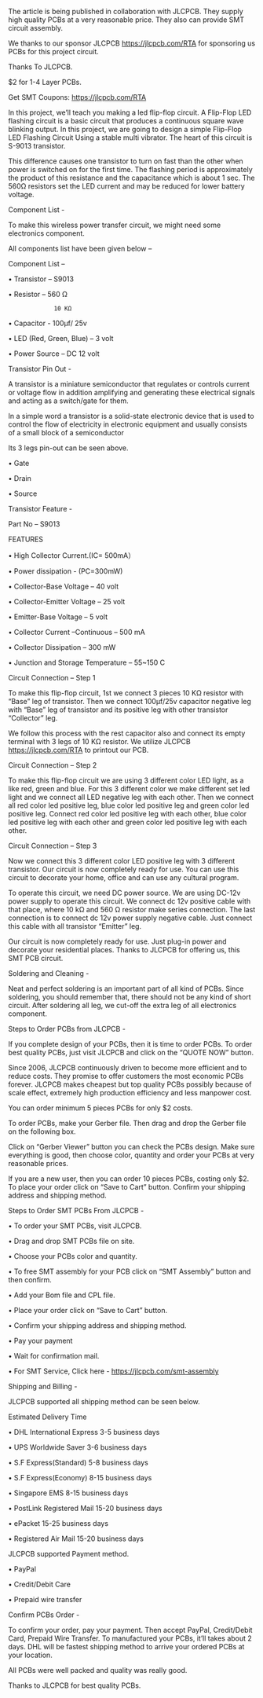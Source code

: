 The article is being published in collaboration with JLCPCB. They supply high quality PCBs at a very reasonable price. They also can provide SMT circuit assembly.

We thanks to our sponsor JLCPCB https://jlcpcb.com/RTA for sponsoring us PCBs for this project circuit.

Thanks To JLCPCB.

$2 for 1-4 Layer PCBs.

Get SMT Coupons: https://jlcpcb.com/RTA


In this project, we’ll teach you making a led flip-flop circuit. A Flip-Flop LED flashing circuit is a basic circuit that produces a continuous square wave blinking output. In this project, we are going to design a simple Flip-Flop LED Flashing Circuit Using a stable multi vibrator. The heart of this circuit is S-9013 transistor.

This difference causes one transistor to turn on fast than the other when power is switched on for the first time. The flashing period is approximately the product of this resistance and the capacitance which is about 1 sec. The 560Ω resistors set the LED current and may be reduced for lower battery voltage.


Component List - 

To make this wireless power transfer circuit, we might need some electronics component.

All components list have been given below –

Component List – 

•	Transistor – S9013

•	Resistor – 560 Ω

 		         10 KΩ
             
•	Capacitor - 100µf/ 25v

•	LED (Red, Green, Blue) – 3 volt

•	Power Source – DC 12 volt

Transistor Pin Out - 

A transistor is a miniature semiconductor that regulates or controls current or voltage flow in addition amplifying and generating these electrical signals and acting as a switch/gate for them. 

In a simple word a transistor is a solid-state electronic device that is used to control the flow of electricity in electronic equipment and usually consists of a small block of a semiconductor

Its 3 legs pin-out can be seen above.

•	Gate

•	Drain

•	Source

Transistor Feature - 

Part No – S9013

FEATURES 
    
•	High Collector Current.(IC= 500mA）

•	Power dissipation - (PC=300mW)

•	Collector-Base Voltage – 40 volt

•	Collector-Emitter Voltage – 25 volt

•	Emitter-Base Voltage – 5 volt

•	Collector Current –Continuous – 500 mA

•	Collector Dissipation – 300 mW

•	Junction and Storage Temperature – 55~150 C


Circuit Connection – Step 1

To make this flip-flop circuit, 1st we connect 3 pieces 10 KΩ resistor with “Base” leg of transistor. Then we connect 100µf/25v capacitor negative leg with “Base” leg of transistor and its positive leg with other transistor “Collector” leg. 

We follow this process with the rest capacitor also and connect its empty terminal with 3 legs of 10 KΩ resistor. 
We utilize JLCPCB https://jlcpcb.com/RTA to printout our PCB.

Circuit Connection – Step 2

To make this flip-flop circuit we are using 3 different color LED light, as a like red, green and blue. For this 3 different color we make different set led light and we connect all LED negative leg with each other. Then we connect all red color led positive leg, blue color led positive leg and green color led positive leg.
Connect red color led positive leg with each other, blue color led positive leg with each other and green color led positive leg with each other.

Circuit Connection – Step 3

Now we connect this 3 different color LED positive leg with 3 different transistor. Our circuit is now completely ready for use. You can use this circuit to decorate your home, office and can use any cultural program.

To operate this circuit, we need DC power source. We are using DC-12v power supply to operate this circuit. We connect dc 12v positive cable with that place, where 10 kΩ and 560 Ω resistor make series connection. The last connection is to connect dc 12v power supply negative cable. Just connect this cable with all transistor “Emitter” leg.

Our circuit is now completely ready for use. Just plug-in power and decorate your residential places.
Thanks to JLCPCB for offering us, this SMT PCB circuit.


Soldering and Cleaning - 

Neat and perfect soldering is an important part of all kind of PCBs. Since soldering, you should remember that, there should not be any kind of short circuit. After soldering all leg, we cut-off the extra leg of all electronics component.


Steps to Order PCBs from JLCPCB - 

If you complete design of your PCBs, then it is time to order PCBs. To order best quality PCBs, just visit JLCPCB and click on the “QUOTE NOW” button.

Since 2006, JLCPCB continuously driven to become more efficient and to reduce costs. They promise to offer customers the most economic PCBs forever. JLCPCB makes cheapest but top quality PCBs possibly because of scale effect, extremely high production efficiency and less manpower cost.

You can order minimum 5 pieces PCBs for only $2 costs.

To order PCBs, make your Gerber file. Then drag and drop the Gerber file on the following box.

Click on “Gerber Viewer” button you can check the PCBs design. Make sure everything is good, then choose color, quantity and order your PCBs at very reasonable prices.

If you are a new user, then you can order 10 pieces PCBs, costing only $2. To place your order click on “Save to Cart” button. Confirm your shipping address and shipping method.


Steps to Order SMT PCBs From JLCPCB - 

•	To order your SMT PCBs, visit JLCPCB.

•	 Drag and drop SMT PCBs file on site.

•	 Choose your PCBs color and quantity.

•	 To free SMT assembly for your PCB click on “SMT Assembly” button and then confirm.

•	 Add your Bom file and CPL file.

•	 Place your order click on “Save to Cart” button.

•	 Confirm your shipping address and shipping method.

•	 Pay your payment

•	 Wait for confirmation mail.

•	 For SMT Service, Click here - https://jlcpcb.com/smt-assembly


Shipping and Billing - 

JLCPCB supported all shipping method can be seen below.

Estimated Delivery Time

•	DHL International Express 3-5 business days

•	UPS Worldwide Saver 3-6 business days

•	S.F Express(Standard) 5-8 business days

•	S.F Express(Economy) 8-15 business days

•	Singapore EMS 8-15 business days

•	PostLink Registered Mail 15-20 business days

•	ePacket 15-25 business days

•	Registered Air Mail 15-20 business days


JLCPCB supported Payment method.

•	PayPal

•	Credit/Debit Care

•	Prepaid wire transfer


Confirm PCBs Order - 

To confirm your order, pay your payment. Then accept PayPal, Credit/Debit Card, Prepaid Wire Transfer. To manufactured your PCBs, it’ll takes about 2 days. DHL will be fastest shipping method to arrive your ordered PCBs at your location.

All PCBs were well packed and quality was really good.

Thanks to JLCPCB for best quality PCBs.

